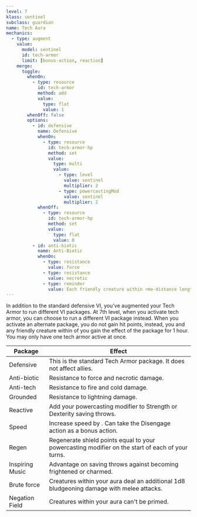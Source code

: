 ```yaml
---
level: 7
klass: sentinel
subclass: guardian
name: Tech Aura
mechanics:
  - type: augment
    value:
      model: sentinel
      id: tech-armor
      limit: [bonus-action, reaction]
    merge:
      toggle:
        whenOn:
          - type: resource
            id: tech-armor
            method: add
            value:
              type: flat
              value: 1
        whenOff: false
        options:
          - id: defensive
            name: Defensive
            whenOn:
              - type: resource
                id: tech-armor-hp
                method: set
                value:
                  type: multi
                  value:
                    - type: level
                      value: sentinel
                      multiplier: 2
                    - type: powercastingMod
                      value: sentinel
                      multiplier: 2
            whenOff:
              - type: resource
                id: tech-armor-hp
                method: set
                value:
                  type: flat
                  value: 0
          - id: anti-biotic
            name: Anti-Biotic
            whenOn:
              - type: resistance
                value: force
              - type: resistance
                value: necrotic
              - type: reminder
                value: Each friendly creature within <me-distance length="30" /> gains resistance to force and necrotic damage.
---
```

In addition to the standard defensive VI, you've augmented your Tech Armor to run different VI packages.
At 7th level, when you activate
tech armor, you can choose to run a different VI package instead. When you activate an alternate package, you
do not gain hit points, instead, you and any friendly creature within <me-distance length="30" /> of you gain
the effect of the package for 1 hour. You may only have one tech armor active at once.

Package | Effect
--- | ---
Defensive | This is the standard Tech Armor package. It does not affect allies.
Anti-biotic | Resistance to force and necrotic damage.
Anti-tech | Resistance to fire and cold damage.
Grounded | Resistance to lightning damage.
Reactive | Add your powercasting modifier to Strength or Dexterity saving throws.
Speed | Increase speed by <me-distance length="15" />. Can take the Disengage action as a bonus action.
Regen | Regenerate shield points equal to your powercasting modifier on the start of each of your turns.
Inspiring Music | Advantage on saving throws against becoming frightened or charmed.
Brute force | Creatures within your aura deal an additional 1d8 bludgeoning damage with melee attacks.
Negation Field | Creatures within your aura can't be primed.

